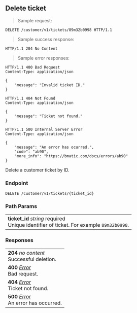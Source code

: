 
## Delete ticket

> Sample request:

```http
DELETE /customer/v1/tickets/89m32b0998 HTTP/1.1
```

> Sample success response:

```http
HTTP/1.1 204 No Content
```

> Sample error responses:

```http
HTTP/1.1 400 Bad Request
Content-Type: application/json

{
    "message": "Invalid ticket ID."
}
```
```http
HTTP/1.1 404 Not Found
Content-Type: application/json

{
    "message": "Ticket not found."
}
```
```http
HTTP/1.1 500 Internal Server Error
Content-Type: application/json

{
    "message": "An error has ocurred.",
    "code": "ab90",
    "more_info": "https://bmatic.com/docs/errors/ab90"
}
```


Delete a customer ticket by ID.


### Endpoint

`DELETE /customer/v1/tickets/{ticket_id}`

### Path Params

| |
|:---|
|**ticket_id** *string* <span class="required-param">required</span> <br>Unique identifier of ticket. For example `89m32b0998`.|

### Responses

| |
|:---|
|**204** *no content* <br>Successful deletion.|
|**400** *[Error](#error)* <br>Bad request. |
|**404** *[Error](#error)* <br>Ticket not found. |
|**500** *[Error](#error)* <br>An error has occurred.|
